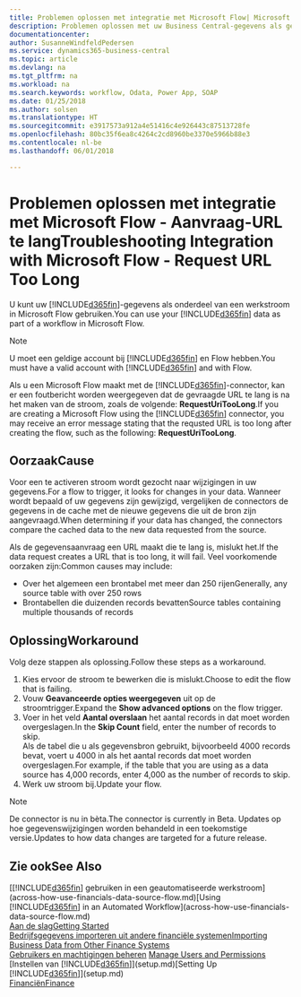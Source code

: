 ```yaml
---
title: Problemen oplossen met integratie met Microsoft Flow| Microsoft Docs
description: Problemen oplossen met uw Business Central-gegevens als gegevensbron beschikbaar maken en een OData-URL van uw webservices opgeven om een geautomatiseerde werkstroom te maken.
documentationcenter: 
author: SusanneWindfeldPedersen
ms.service: dynamics365-business-central
ms.topic: article
ms.devlang: na
ms.tgt_pltfrm: na
ms.workload: na
ms.search.keywords: workflow, Odata, Power App, SOAP
ms.date: 01/25/2018
ms.author: solsen
ms.translationtype: HT
ms.sourcegitcommit: e3917573a912a4e51416c4e926443c87513728fe
ms.openlocfilehash: 80bc35f6ea8c4264c2cd8960be3370e5966b88e3
ms.contentlocale: nl-be
ms.lasthandoff: 06/01/2018

---
```

# <a name="troubleshooting-integration-with-microsoft-flow---request-url-too-long"></a><span data-ttu-id="64af1-103">Problemen oplossen met integratie met Microsoft Flow - Aanvraag-URL te lang</span><span class="sxs-lookup"><span data-stu-id="64af1-103">Troubleshooting Integration with Microsoft Flow - Request URL Too Long</span></span>
<span data-ttu-id="64af1-104">U kunt uw [!INCLUDE[d365fin](includes/d365fin_md.md)]-gegevens als onderdeel van een werkstroom in Microsoft Flow gebruiken.</span><span class="sxs-lookup"><span data-stu-id="64af1-104">You can use your [!INCLUDE[d365fin](includes/d365fin_md.md)] data as part of a workflow in Microsoft Flow.</span></span>  

> [!NOTE]  
>   <span data-ttu-id="64af1-105">U moet een geldige account bij [!INCLUDE[d365fin](includes/d365fin_md.md)] en Flow hebben.</span><span class="sxs-lookup"><span data-stu-id="64af1-105">You must have a valid account with [!INCLUDE[d365fin](includes/d365fin_md.md)] and with Flow.</span></span>  

<span data-ttu-id="64af1-106">Als u een Microsoft Flow maakt met de [!INCLUDE[d365fin](includes/d365fin_md.md)]-connector, kan er een foutbericht worden weergegeven dat de gevraagde URL te lang is na het maken van de stroom, zoals de volgende: **RequestUriTooLong**.</span><span class="sxs-lookup"><span data-stu-id="64af1-106">If you are creating a Microsoft Flow using the [!INCLUDE[d365fin](includes/d365fin_md.md)] connector, you may receive an error message stating that the requsted URL is too long after creating the flow, such as the following: **RequestUriTooLong**.</span></span>

## <a name="cause"></a><span data-ttu-id="64af1-107">Oorzaak</span><span class="sxs-lookup"><span data-stu-id="64af1-107">Cause</span></span>
<span data-ttu-id="64af1-108">Voor een te activeren stroom wordt gezocht naar wijzigingen in uw gegevens.</span><span class="sxs-lookup"><span data-stu-id="64af1-108">For a flow to trigger, it looks for changes in your data.</span></span> <span data-ttu-id="64af1-109">Wanneer wordt bepaald of uw gegevens zijn gewijzigd, vergelijken de connectors de gegevens in de cache met de nieuwe gegevens die uit de bron zijn aangevraagd.</span><span class="sxs-lookup"><span data-stu-id="64af1-109">When determining if your data has changed, the connectors compare the cached data to the new data requested from the source.</span></span>  

<span data-ttu-id="64af1-110">Als de gegevensaanvraag een URL maakt die te lang is, mislukt het.</span><span class="sxs-lookup"><span data-stu-id="64af1-110">If the data request creates a URL that is too long, it will fail.</span></span> <span data-ttu-id="64af1-111">Veel voorkomende oorzaken zijn:</span><span class="sxs-lookup"><span data-stu-id="64af1-111">Common causes may include:</span></span>
- <span data-ttu-id="64af1-112">Over het algemeen een brontabel met meer dan 250 rijen</span><span class="sxs-lookup"><span data-stu-id="64af1-112">Generally, any source table with over 250 rows</span></span>
- <span data-ttu-id="64af1-113">Brontabellen die duizenden records bevatten</span><span class="sxs-lookup"><span data-stu-id="64af1-113">Source tables containing multiple thousands of records</span></span>

## <a name="workaround"></a><span data-ttu-id="64af1-114">Oplossing</span><span class="sxs-lookup"><span data-stu-id="64af1-114">Workaround</span></span>
<span data-ttu-id="64af1-115">Volg deze stappen als oplossing.</span><span class="sxs-lookup"><span data-stu-id="64af1-115">Follow these steps as a workaround.</span></span>
1. <span data-ttu-id="64af1-116">Kies ervoor de stroom te bewerken die is mislukt.</span><span class="sxs-lookup"><span data-stu-id="64af1-116">Choose to edit the flow that is failing.</span></span>
2. <span data-ttu-id="64af1-117">Vouw **Geavanceerde opties weergegeven** uit op de stroomtrigger.</span><span class="sxs-lookup"><span data-stu-id="64af1-117">Expand the **Show advanced options** on the flow trigger.</span></span>
3. <span data-ttu-id="64af1-118">Voer in het veld **Aantal overslaan** het aantal records in dat moet worden overgeslagen.</span><span class="sxs-lookup"><span data-stu-id="64af1-118">In the **Skip Count** field, enter the number of records to skip.</span></span>  
<span data-ttu-id="64af1-119">Als de tabel die u als gegevensbron gebruikt, bijvoorbeeld 4000 records bevat, voert u 4000 in als het aantal records dat moet worden overgeslagen.</span><span class="sxs-lookup"><span data-stu-id="64af1-119">For example, if the table that you are using as a data source has 4,000 records, enter 4,000 as the number of records to skip.</span></span>
4. <span data-ttu-id="64af1-120">Werk uw stroom bij.</span><span class="sxs-lookup"><span data-stu-id="64af1-120">Update your flow.</span></span>

> [!NOTE]  
> <span data-ttu-id="64af1-121">De connector is nu in bèta.</span><span class="sxs-lookup"><span data-stu-id="64af1-121">The connector is currently in Beta.</span></span> <span data-ttu-id="64af1-122">Updates op hoe gegevenswijzigingen worden behandeld in een toekomstige versie.</span><span class="sxs-lookup"><span data-stu-id="64af1-122">Updates to how data changes are targeted for a future release.</span></span>


## <a name="see-also"></a><span data-ttu-id="64af1-123">Zie ook</span><span class="sxs-lookup"><span data-stu-id="64af1-123">See Also</span></span>
<span data-ttu-id="64af1-124">[[!INCLUDE[d365fin](includes/d365fin_md.md)] gebruiken in een geautomatiseerde werkstroom](across-how-use-financials-data-source-flow.md)</span><span class="sxs-lookup"><span data-stu-id="64af1-124">[Using [!INCLUDE[d365fin](includes/d365fin_md.md)] in an Automated Workflow](across-how-use-financials-data-source-flow.md)</span></span>  
[<span data-ttu-id="64af1-125">Aan de slag</span><span class="sxs-lookup"><span data-stu-id="64af1-125">Getting Started</span></span>](product-get-started.md)  
[<span data-ttu-id="64af1-126">Bedrijfsgegevens importeren uit andere financiële systemen</span><span class="sxs-lookup"><span data-stu-id="64af1-126">Importing Business Data from Other Finance Systems</span></span>](across-import-data-configuration-packages.md)  
<span data-ttu-id="64af1-127">[Gebruikers en machtigingen beheren](ui-how-users-permissions.md)  </span><span class="sxs-lookup"><span data-stu-id="64af1-127">[Manage Users and Permissions](ui-how-users-permissions.md)  </span></span>  
<span data-ttu-id="64af1-128">[Instellen van [!INCLUDE[d365fin](includes/d365fin_md.md)]](setup.md)</span><span class="sxs-lookup"><span data-stu-id="64af1-128">[Setting Up [!INCLUDE[d365fin](includes/d365fin_md.md)]](setup.md)</span></span>  
[<span data-ttu-id="64af1-129">Financiën</span><span class="sxs-lookup"><span data-stu-id="64af1-129">Finance</span></span>](finance.md)  


